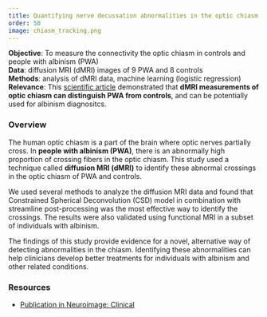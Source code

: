 ```yaml
---
title: Quantifying nerve decussation abnormalities in the optic chiasm
order: 50
image: chiasm_tracking.png
---
```


**Objective**: To measure the connectivity the optic chiasm in controls and people with albinism (PWA) \
**Data**: diffusion MRI (dMRI) images of 9 PWA and 8 controls \
**Methods**: analysis of dMRI data, machine learning (logistic regression) \
**Relevance**: This [scientific article](https://www.sciencedirect.com/science/article/pii/S2213158219304024) demonstrated that **dMRI measurements of optic chiasm can distinguish PWA from controls**, and can be potentially used for albinism diagnositcs.

### Overview

The human optic chiasm is a part of the brain where optic nerves partially cross. In **people with albinism (PWA)**, there is an abnormally high proportion of crossing fibers in the optic chiasm. This study used a technique called **diffusion MRI (dMRI)** to identify these abnormal crossings in the optic chiasm of PWA and controls.

We used several methods to analyze the diffusion MRI data and found that Constrained Spherical Deconvolution (CSD) model in combination with streamline post-processing was the most effective way to identify the crossings. The results were also validated using functional MRI in a subset of individuals with albinism.

The findings of this study provide evidence for a novel, alternative way of detecting abnormalities in the chiasm. Identifying these abnormalities can help clinicians develop better treatments for individuals with albinism and other related conditions.

### Resources

- [Publication in Neuroimage: Clinical](https://www.sciencedirect.com/science/article/pii/S2213158219304024)
